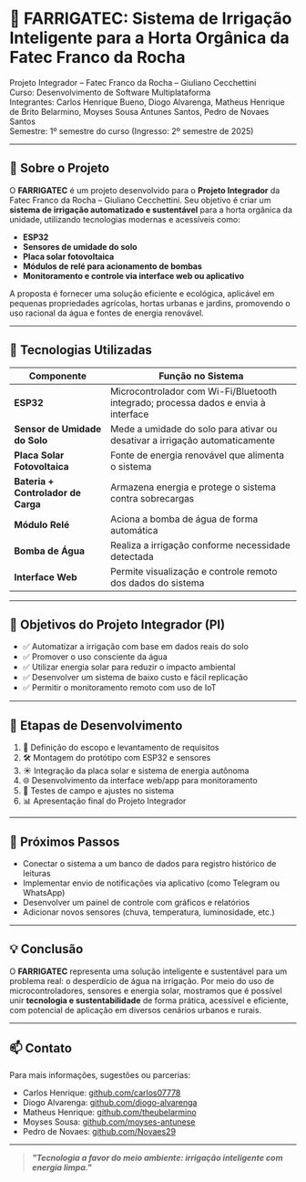 # 🌱 FARRIGATEC: Sistema de Irrigação Inteligente para a Horta Orgânica da Fatec Franco da Rocha

Projeto Integrador – Fatec Franco da Rocha – Giuliano Cecchettini  
Curso: Desenvolvimento de Software Multiplataforma  
Integrantes: Carlos Henrique Bueno, Diogo Alvarenga, Matheus Henrique de Brito Belarmino, Moyses Sousa Antunes Santos, Pedro de Novaes Santos  
Semestre: 1º semestre do curso (Ingresso: 2º semestre de 2025)

---

## 📘 Sobre o Projeto

O **FARRIGATEC** é um projeto desenvolvido para o **Projeto Integrador** da Fatec Franco da Rocha – Giuliano Cecchettini. Seu objetivo é criar um **sistema de irrigação automatizado e sustentável** para a horta orgânica da unidade, utilizando tecnologias modernas e acessíveis como:

- **ESP32**
- **Sensores de umidade do solo**
- **Placa solar fotovoltaica**
- **Módulos de relé para acionamento de bombas**
- **Monitoramento e controle via interface web ou aplicativo**

A proposta é fornecer uma solução eficiente e ecológica, aplicável em pequenas propriedades agrícolas, hortas urbanas e jardins, promovendo o uso racional da água e fontes de energia renovável.

---

## 🔧 Tecnologias Utilizadas

| Componente                       | Função no Sistema                                                     |
|----------------------------------|------------------------------------------------------------------------|
| **ESP32**                        | Microcontrolador com Wi-Fi/Bluetooth integrado; processa dados e envia à interface |
| **Sensor de Umidade do Solo**   | Mede a umidade do solo para ativar ou desativar a irrigação automaticamente |
| **Placa Solar Fotovoltaica**     | Fonte de energia renovável que alimenta o sistema                     |
| **Bateria + Controlador de Carga** | Armazena energia e protege o sistema contra sobrecargas               |
| **Módulo Relé**                 | Aciona a bomba de água de forma automática                            |
| **Bomba de Água**               | Realiza a irrigação conforme necessidade detectada                     |
| **Interface Web**               | Permite visualização e controle remoto dos dados do sistema           |

---

## 🌿 Objetivos do Projeto Integrador (PI)

- ✅ Automatizar a irrigação com base em dados reais do solo  
- ✅ Promover o uso consciente da água  
- ✅ Utilizar energia solar para reduzir o impacto ambiental  
- ✅ Desenvolver um sistema de baixo custo e fácil replicação  
- ✅ Permitir o monitoramento remoto com uso de IoT  

---

## 🧪 Etapas de Desenvolvimento

1. 📌 Definição do escopo e levantamento de requisitos  
2. 🛠️ Montagem do protótipo com ESP32 e sensores  
3. ☀️ Integração da placa solar e sistema de energia autônoma  
4. 🌐 Desenvolvimento da interface web/app para monitoramento  
5. 🔁 Testes de campo e ajustes no sistema  
6. 📊 Apresentação final do Projeto Integrador  

---

## 🚀 Próximos Passos

- Conectar o sistema a um banco de dados para registro histórico de leituras  
- Implementar envio de notificações via aplicativo (como Telegram ou WhatsApp)  
- Desenvolver um painel de controle com gráficos e relatórios  
- Adicionar novos sensores (chuva, temperatura, luminosidade, etc.)

---

## 💡 Conclusão

O **FARRIGATEC** representa uma solução inteligente e sustentável para um problema real: o desperdício de água na irrigação. Por meio do uso de microcontroladores, sensores e energia solar, mostramos que é possível unir **tecnologia e sustentabilidade** de forma prática, acessível e eficiente, com potencial de aplicação em diversos cenários urbanos e rurais.

---

## 📫 Contato

Para mais informações, sugestões ou parcerias:

- Carlos Henrique: [github.com/carlos07778](https://github.com/carlos07778)  
- Diogo Alvarenga: [github.com/diogo-alvarenga](https://github.com/diogo-alvarenga)
- Matheus Henrique: [github.com/theubelarmino](https://github.com/theubelarmino)  
- Moyses Sousa: [github.com/moyses-antunese](https://github.com/moyses-antunese) 
- Pedro de Novaes: [github.com/Novaes29](https://github.com/Novaes29)

---

> **_"Tecnologia a favor do meio ambiente: irrigação inteligente com energia limpa."_**




